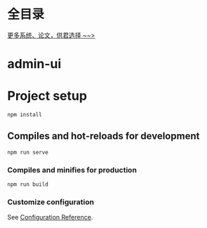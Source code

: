 # 全目录

[更多系统、论文，供君选择 ~~>](https://www.bitwise.net.cn)
# admin-ui

# Project setup
```
npm install
```

## Compiles and hot-reloads for development
```
npm run serve
```

### Compiles and minifies for production
```
npm run build
```

### Customize configuration
See [Configuration Reference](https://cli.vuejs.org/config/).
